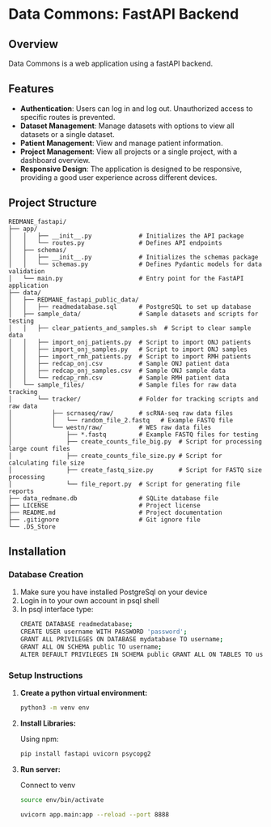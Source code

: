 # Data Commons: FastAPI Backend

## Overview

Data Commons is a web application using a fastAPI backend.

## Features

- **Authentication**: Users can log in and log out. Unauthorized access to specific routes is prevented.
- **Dataset Management**: Manage datasets with options to view all datasets or a single dataset.
- **Patient Management**: View and manage patient information.
- **Project Management**: View all projects or a single project, with a dashboard overview.
- **Responsive Design**: The application is designed to be responsive, providing a good user experience across different devices.


## Project Structure
```plaintext
REDMANE_fastapi/
├── app/
│   │   ├── __init__.py             # Initializes the API package
│   │   └── routes.py               # Defines API endpoints
│   ├── schemas/
│   │   ├── __init__.py             # Initializes the schemas package
│   │   └── schemas.py              # Defines Pydantic models for data validation
│   └── main.py                     # Entry point for the FastAPI application
├── data/
│   ├── REDMANE_fastapi_public_data/
│   │   ├── readmedatabase.sql      # PostgreSQL to set up database
│   ├── sample_data/                # Sample datasets and scripts for testing
│   │   ├── clear_patients_and_samples.sh  # Script to clear sample data
│   │   ├── import_onj_patients.py  # Script to import ONJ patients
│   │   ├── import_onj_samples.py   # Script to import ONJ samples
│   │   ├── import_rmh_patients.py  # Script to import RMH patients
│   │   ├── redcap_onj.csv          # Sample ONJ patient data
│   │   ├── redcap_onj_samples.csv  # Sample ONJ sample data
│   │   └── redcap_rmh.csv          # Sample RMH patient data
│   └── sample_files/               # Sample files for raw data tracking
│       └── tracker/                # Folder for tracking scripts and raw data
│           ├── scrnaseq/raw/       # scRNA-seq raw data files
│           │   └── random_file_2.fastq   # Example FASTQ file
│           └── westn/raw/          # WES raw data files
│               ├── *.fastq         # Example FASTQ files for testing
│               ├── create_counts_file_big.py  # Script for processing large count files
│               ├── create_counts_file_size.py # Script for calculating file size
│               ├── create_fastq_size.py       # Script for FASTQ size processing
│               └── file_report.py  # Script for generating file reports
├── data_redmane.db                 # SQLite database file
├── LICENSE                         # Project license
├── README.md                       # Project documentation
├── .gitignore                      # Git ignore file
└── .DS_Store
```

## Installation

### Database Creation

1. Make sure you have installed PostgreSql on your device
2. Login in to your own account in psql shell
3. In psql interface type:
   ````bash
   CREATE DATABASE readmedatabase;
   CREATE USER username WITH PASSWORD 'password';
   GRANT ALL PRIVILEGES ON DATABASE mydatabase TO username;
   GRANT ALL ON SCHEMA public TO username;
   ALTER DEFAULT PRIVILEGES IN SCHEMA public GRANT ALL ON TABLES TO username;
   ````
   
   

### Setup Instructions

1. **Create a python virtual environment:**

   ```bash
   python3 -m venv env
   ```

2. **Install Libraries:**

   Using npm:
   ```bash
   pip install fastapi uvicorn psycopg2
   ```

3. **Run server:**

   Connect to venv
   ```bash
   source env/bin/activate
   ```

   ```bash
   uvicorn app.main:app --reload --port 8888
   ```
